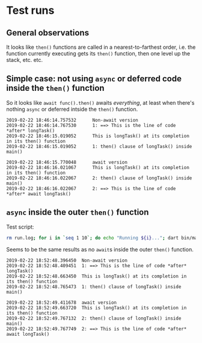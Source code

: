 # Test runs

## General observations

It looks like `then()` functions are called in a nearest-to-farthest order, i.e. the function currently executing gets its `then()` function, then one level up the stack, etc. etc.

## Simple case: not using `async` or deferred code inside the `then()` function

So it looks like `await func().then()` awaits _everything_, at least when there's nothing `async` or deferred intside the `then()` function.

```text
2019-02-22 18:46:14.757532      Non-await version
2019-02-22 18:46:14.767530      1: ==> This is the line of code *after* longTask()
2019-02-22 18:46:15.019052      This is longTask() at its completion in its then() function
2019-02-22 18:46:15.019052      1: then() clause of longTask() inside main()

2019-02-22 18:46:15.770048      await version
2019-02-22 18:46:16.021067      This is longTask() at its completion in its then() function
2019-02-22 18:46:16.022067      2: then() clause of longTask() inside main()
2019-02-22 18:46:16.022067      2: ==> This is the line of code *after* await longTask()
```

## `async` inside the outer `then()` function

Test script:

```bash
rm run.log; for i in `seq 1 10`; do echo "Running ${i}..."; dart bin/main.dart >> run.log; echo "$i done."; done
```

Seems to be the same results as no `await`s inside the outer `then()` function.

```text
2019-02-22 18:52:48.396450	Non-await version
2019-02-22 18:52:48.409451	1: ==> This is the line of code *after* longTask()
2019-02-22 18:52:48.663450	This is longTask() at its completion in its then() function
2019-02-22 18:52:48.765473	1: then() clause of longTask() inside main()

2019-02-22 18:52:49.411678	await version
2019-02-22 18:52:49.663720	This is longTask() at its completion in its then() function
2019-02-22 18:52:49.767132	2: then() clause of longTask() inside main()
2019-02-22 18:52:49.767749	2: ==> This is the line of code *after* await longTask()
```
